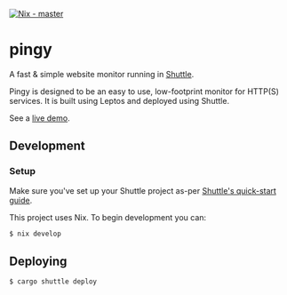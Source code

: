 [![Nix - master](https://github.com/atcol/pingy/actions/workflows/build_nix.yml/badge.svg)](https://github.com/atcol/pingy/actions/workflows/build_nix.yml)

# pingy
A fast &amp; simple website monitor running in [Shuttle](https://shuttle.rs).

Pingy is designed to be an easy to use, low-footprint monitor for HTTP(S) services. It is built using Leptos and deployed using
Shuttle.

See a [live demo](https://pingy.shuttleapp.rs/).

## Development

### Setup

Make sure you've set up your Shuttle project as-per [Shuttle's quick-start guide](https://docs.shuttle.rs/getting-started/quick-start).

This project uses Nix. To begin development you can:

```bash
$ nix develop
```

## Deploying

```bash
$ cargo shuttle deploy
```
